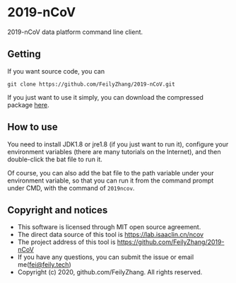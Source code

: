 # 2019-nCoV
2019-nCoV data platform command line client.

## Getting

If you want source code, you can

```
git clone https://github.com/FeilyZhang/2019-nCoV.git
```

If you just want to use it simply, you can download the compressed package [here](https://github.com/FeilyZhang/2019-nCoV/releases/tag/v0.01).

## How to use

You need to install JDK1.8 or jre1.8 (if you just want to run it), configure your environment variables (there are many tutorials on the Internet), and then double-click the bat file to run it.

Of course, you can also add the bat file to the path variable under your environment variable, so that you can run it from the command prompt under CMD, with the command of `2019ncov`.

## Copyright and notices

+ This software is licensed through MIT open source agreement.
+ The direct data source of this tool is https://lab.isaaclin.cn/ncov
+ The project address of this tool is https://github.com/FeilyZhang/2019-nCoV
+ If you have any questions, you can submit the issue or email me(fei@feily.tech)
+ Copyright (c) 2020, github.com/FeilyZhang. All rights reserved.
